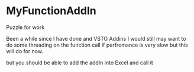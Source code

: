 # MyFunctionAddIn
Puzzle for work

Been a while since I have done and VSTO Addins
I would still may want to do some threading on the function call if perfromance is very slow but this will do for now.

but you should be able to add the addIn into Excel and call it 
